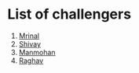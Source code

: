 # List of challengers
1. [Mrinal](https://github.com/mrinal1224)
2. [Shivay](https://github.com/shivaylamba)
3. [Manmohan](https://github.com/manmohan4142)
4. [Raghav](https://github.com/raghavdhingra)
